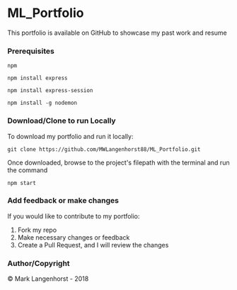 # ML_Portfolio
This portfolio is available on GitHub to showcase my past work and resume

### Prerequisites
```npm```

```npm install express```

```npm install express-session```

```npm install -g nodemon```

### Download/Clone to run Locally
To download my portfolio and run it locally:

```git clone https://github.com/MWLangenhorst88/ML_Portfolio.git```

Once downloaded, browse to the project's filepath with the terminal and run the command

```npm start```

### Add feedback or make changes
If you would like to contribute to my portfolio:
   
1. Fork my repo
2. Make necessary changes or feedback
3. Create a Pull Request, and I will review the changes

### Author/Copyright
&copy; Mark Langenhorst - 2018
